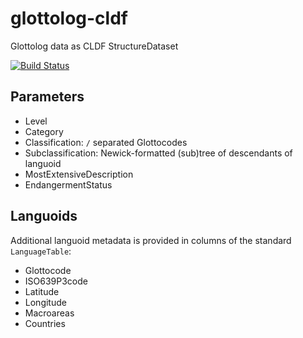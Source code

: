 # glottolog-cldf
Glottolog data as CLDF StructureDataset

[![Build Status](https://travis-ci.org/glottolog/glottolog-cldf.svg?branch=master)](https://travis-ci.org/glottolog/glottolog-cldf)


## Parameters

- Level
- Category
- Classification: `/` separated Glottocodes
- Subclassification: Newick-formatted (sub)tree of descendants of languoid
- MostExtensiveDescription
- EndangermentStatus


## Languoids

Additional languoid metadata is provided in columns of the standard `LanguageTable`:
- Glottocode
- ISO639P3code
- Latitude
- Longitude
- Macroareas
- Countries

